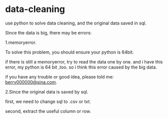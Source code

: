 # data-cleaning
use python to solve data cleaning,  and the original data saved in sql.

Since the data is big, there may be errors:

1.memoryerror.

To solve this problem, you should ensure your python is 64bit.

if there is still a memoryerror, try to read the data one by one.
and i have this error, my python is 64 bit ,too. so i think this error caused by the big data.
 
 if you have any trouble or good idea, please told me: berry000000@sina.com.
 
 2.Since the original data is saved by sql.
 
 first, we need to change sql to .csv or txt.
 
 second, extract the useful column or row.
 
 
